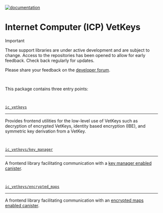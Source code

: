[![documentation](https://img.shields.io/badge/documentation-online-blue)](https://5lfyp-mqaaa-aaaag-aleqa-cai.icp0.io/)

# Internet Computer (ICP) VetKeys

> [!IMPORTANT]
> These support libraries are under active development and are subject to change. Access to the repositories has been opened to allow for early feedback. Check back regularly for updates.
>
> Please share your feedback on the [developer forum](https://forum.dfinity.org/t/threshold-key-derivation-privacy-on-the-ic/16560/179).

<br>

This package contains three entry points:

<br>

[`ic_vetkeys`](https://5lfyp-mqaaa-aaaag-aleqa-cai.icp0.io/modules/ic_vetkeys.html)

---

Provides frontend utilities for the low-level use of VetKeys such as decryption of encrypted VetKeys, identity based encryption (IBE), and symmetric key derivation from a VetKey.

<br>

[`ic_vetkeys/key_manager`](https://5lfyp-mqaaa-aaaag-aleqa-cai.icp0.io/modules/ic_vetkeys_key_manager.html)

---

A frontend library facilitating communication with a [key manager enabled canister](https://docs.rs/ic_vetkeys/latest/TODO).

<br>

[`ic_vetkeys/encrypted_maps`](https://5lfyp-mqaaa-aaaag-aleqa-cai.icp0.io/modules/ic_vetkeys_encrypted_maps.html)

---

A frontend library facilitating communication with an [encrypted maps enabled canister](https://docs.rs/ic_vetkeys/latest/TODO).
